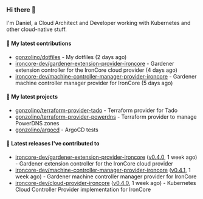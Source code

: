 ### Hi there 👋

I'm Daniel, a Cloud Architect and Developer working with Kubernetes and other cloud-native stuff.

#### 👷 My latest contributions

- [gonzolino/dotfiles](https://github.com/gonzolino/dotfiles) - My dotfiles (2 days ago)
- [ironcore-dev/gardener-extension-provider-ironcore](https://github.com/ironcore-dev/gardener-extension-provider-ironcore) - Gardener extension controller for the IronCore cloud provider (4 days ago)
- [ironcore-dev/machine-controller-manager-provider-ironcore](https://github.com/ironcore-dev/machine-controller-manager-provider-ironcore) - Gardener machine controller manager provider for IronCore (5 days ago)

#### 🌱 My latest projects

- [gonzolino/terraform-provider-tado](https://github.com/gonzolino/terraform-provider-tado) - Terraform provider for Tado
- [gonzolino/terraform-provider-powerdns](https://github.com/gonzolino/terraform-provider-powerdns) - Terraform provider to manage PowerDNS zones
- [gonzolino/argocd](https://github.com/gonzolino/argocd) - ArgoCD tests

#### 🔭 Latest releases I've contributed to

- [ironcore-dev/gardener-extension-provider-ironcore](https://github.com/ironcore-dev/gardener-extension-provider-ironcore) ([v0.4.0](https://github.com/ironcore-dev/gardener-extension-provider-ironcore/releases/tag/v0.4.0), 1 week ago) - Gardener extension controller for the IronCore cloud provider
- [ironcore-dev/machine-controller-manager-provider-ironcore](https://github.com/ironcore-dev/machine-controller-manager-provider-ironcore) ([v0.4.1](https://github.com/ironcore-dev/machine-controller-manager-provider-ironcore/releases/tag/v0.4.1), 1 week ago) - Gardener machine controller manager provider for IronCore
- [ironcore-dev/cloud-provider-ironcore](https://github.com/ironcore-dev/cloud-provider-ironcore) ([v0.4.0](https://github.com/ironcore-dev/cloud-provider-ironcore/releases/tag/v0.4.0), 1 week ago) - Kubernetes Cloud Controller Provider implementation for IronCore
